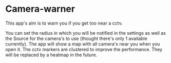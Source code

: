 # Camera-warner

This app's aim is to warn you if you get too near a cctv.

You can set the radius in which you will be notified in the settings as well as the Source for the camera's to use (thought there's only 1 available currently). The app will show a map with all camera's near you when you open it. The cctv markers are clustered to improve the performance. They will be replaced by a heatmap in the future.
